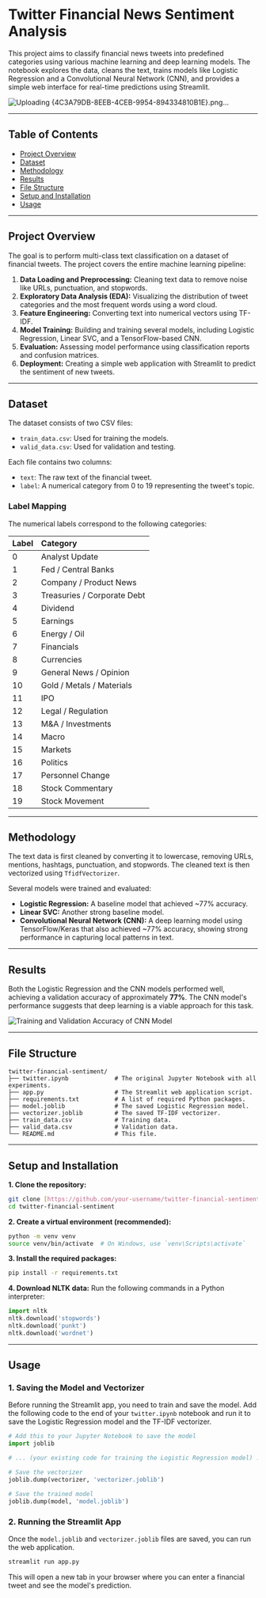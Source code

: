 # Twitter Financial News Sentiment Analysis

This project aims to classify financial news tweets into predefined categories using various machine learning and deep learning models. The notebook explores the data, cleans the text, trains models like Logistic Regression and a Convolutional Neural Network (CNN), and provides a simple web interface for real-time predictions using Streamlit.

![Uploading {4C3A79DB-8EEB-4CEB-9954-894334810B1E}.png…]()


---

## **Table of Contents**

- [Project Overview](#project-overview)
- [Dataset](#dataset)
- [Methodology](#methodology)
- [Results](#results)
- [File Structure](#file-structure)
- [Setup and Installation](#setup-and-installation)
- [Usage](#usage)

---

## **Project Overview**

The goal is to perform multi-class text classification on a dataset of financial tweets. The project covers the entire machine learning pipeline:
1.  **Data Loading and Preprocessing:** Cleaning text data to remove noise like URLs, punctuation, and stopwords.
2.  **Exploratory Data Analysis (EDA):** Visualizing the distribution of tweet categories and the most frequent words using a word cloud.
3.  **Feature Engineering:** Converting text into numerical vectors using TF-IDF.
4.  **Model Training:** Building and training several models, including Logistic Regression, Linear SVC, and a TensorFlow-based CNN.
5.  **Evaluation:** Assessing model performance using classification reports and confusion matrices.
6.  **Deployment:** Creating a simple web application with Streamlit to predict the sentiment of new tweets.

---

## **Dataset**

The dataset consists of two CSV files:
- `train_data.csv`: Used for training the models.
- `valid_data.csv`: Used for validation and testing.

Each file contains two columns:
- `text`: The raw text of the financial tweet.
- `label`: A numerical category from 0 to 19 representing the tweet's topic.

### **Label Mapping**

The numerical labels correspond to the following categories:

| Label | Category |
| :--- | :--- |
| 0 | Analyst Update |
| 1 | Fed / Central Banks |
| 2 | Company / Product News |
| 3 | Treasuries / Corporate Debt |
| 4 | Dividend |
| 5 | Earnings |
| 6 | Energy / Oil |
| 7 | Financials |
| 8 | Currencies |
| 9 | General News / Opinion |
| 10 | Gold / Metals / Materials |
| 11 | IPO |
| 12 | Legal / Regulation |
| 13 | M&A / Investments |
| 14 | Macro |
| 15 | Markets |
| 16 | Politics |
| 17 | Personnel Change |
| 18 | Stock Commentary |
| 19 | Stock Movement |

---

## **Methodology**

The text data is first cleaned by converting it to lowercase, removing URLs, mentions, hashtags, punctuation, and stopwords. The cleaned text is then vectorized using `TfidfVectorizer`.

Several models were trained and evaluated:
- **Logistic Regression:** A baseline model that achieved ~77% accuracy.
- **Linear SVC:** Another strong baseline model.
- **Convolutional Neural Network (CNN):** A deep learning model using TensorFlow/Keras that also achieved ~77% accuracy, showing strong performance in capturing local patterns in text.

---

## **Results**

Both the Logistic Regression and the CNN models performed well, achieving a validation accuracy of approximately **77%**. The CNN model's performance suggests that deep learning is a viable approach for this task.

![Training and Validation Accuracy of CNN Model](https://i.imgur.com/v8tT1y5.png)

---

## **File Structure**

```
twitter-financial-sentiment/
├── twitter.ipynb             # The original Jupyter Notebook with all experiments.
├── app.py                    # The Streamlit web application script.
├── requirements.txt          # A list of required Python packages.
├── model.joblib              # The saved Logistic Regression model.
├── vectorizer.joblib         # The saved TF-IDF vectorizer.
├── train_data.csv            # Training data.
├── valid_data.csv            # Validation data.
└── README.md                 # This file.
```

---

## **Setup and Installation**

**1. Clone the repository:**
```bash
git clone [https://github.com/your-username/twitter-financial-sentiment.git](https://github.com/your-username/twitter-financial-sentiment.git)
cd twitter-financial-sentiment
```

**2. Create a virtual environment (recommended):**
```bash
python -m venv venv
source venv/bin/activate  # On Windows, use `venv\Scripts\activate`
```

**3. Install the required packages:**
```bash
pip install -r requirements.txt
```
**4. Download NLTK data:**
Run the following commands in a Python interpreter:
```python
import nltk
nltk.download('stopwords')
nltk.download('punkt')
nltk.download('wordnet')
```

---

## **Usage**

### **1. Saving the Model and Vectorizer**

Before running the Streamlit app, you need to train and save the model. Add the following code to the end of your `twitter.ipynb` notebook and run it to save the Logistic Regression model and the TF-IDF vectorizer.

```python
# Add this to your Jupyter Notebook to save the model
import joblib

# ... (your existing code for training the Logistic Regression model) ...

# Save the vectorizer
joblib.dump(vectorizer, 'vectorizer.joblib')

# Save the trained model
joblib.dump(model, 'model.joblib')
```

### **2. Running the Streamlit App**

Once the `model.joblib` and `vectorizer.joblib` files are saved, you can run the web application.

```bash
streamlit run app.py
```

This will open a new tab in your browser where you can enter a financial tweet and see the model's prediction.
